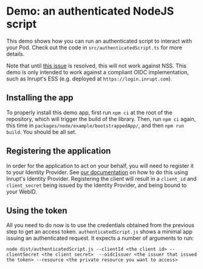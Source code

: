 # Demo: an authenticated NodeJS script

This demo shows how you can run an authenticated script to interact with your Pod.
Check out the code in `src/authenticatedScript.ts` for more details.

Note that until [this issue](https://github.com/solid/node-solid-server/issues/1533)
is resolved, this will not work against NSS. This demo is only intended to work against a compliant
OIDC implementation, such as Inrupt's ESS (e.g. deployed at `https://login.inrupt.com`).

## Installing the app

To properly install this demo app, first run `npm ci` at the root of the repository, which will trigger
the build of the library. Then, run `npm ci` again, this time in
`packages/node/example/bootstrappedApp/`, and then `npm run build`. You should be all set.

## Registering the application

In order for the application to act on your behalf, you will need to register it
to your Identity Provider. See [our documentation](https://docs.inrupt.com/developer-tools/javascript/client-libraries/tutorial/authenticate-client/) on how to do this using Inrupt's Identity Provider. Registering
the client will result in a `client_id` and `client_secret` being issued by the 
Identity Provider, and being bound to your WebID.

## Using the token

All you need to do now is to use the credentials obtained from the previous step to get an
access token. `authenticatedScript.js` shows a minimal app issuing an authenticated
request. It expects a number of arguments to run: 

```
node dist/authenticatedScript.js --clientId <the client id> --clientSecret <the client secret>  --oidcIssuer <the issuer that issued the token> --resource <the private resource you want to access>
```
